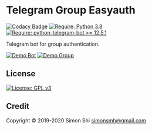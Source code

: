 # Telegram Group Easyauth

[![Codacy Badge](https://api.codacy.com/project/badge/Grade/5f1faac8eabc48c894ee4c0d4ba5920f)](https://www.codacy.com/manual/simonsmh/telegram-group-easyauth?utm_source=github.com&amp;utm_medium=referral&amp;utm_content=simonsmh/telegram-group-easyauth&amp;utm_campaign=Badge_Grade)
[![Require: Python 3.8](https://img.shields.io/badge/Python-3.8-blue)](https://www.python.org/)
[![Require: python-telegram-bot >= 12.5.1](https://img.shields.io/badge/python--telegram--bot-%3E%3D%2012.5.1-blue)](https://github.com/python-telegram-bot/python-telegram-bot)


Telegram bot for group authentication.

[![Demo Bot](https://img.shields.io/badge/Demo-Bot-green)](https://t.me/meacheckbot)
[![Demo Group](https://img.shields.io/badge/Demo-Group-green)](https://t.me/KaguraMeaGroup)

## License

[![License: GPL v3](https://img.shields.io/badge/License-GPL%20v3-blue)](https://www.gnu.org/licenses/gpl-3.0)

## Credit

Copyright © 2019-2020 Simon Shi <simonsmh@gmail.com>

